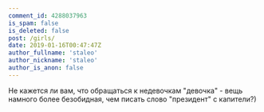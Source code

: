 ```yaml
---
comment_id: 4288037963
is_spam: false
is_deleted: false
post: /girls/
date: 2019-01-16T00:47:47Z
author_fullname: 'staleo'
author_nickname: 'staleo'
author_is_anon: false
---
```


<p>Не кажется ли вам, что обращаться к недевочкам "девочка" - вещь намного более безобидная, чем писать слово "президент" с капители?)</p>
